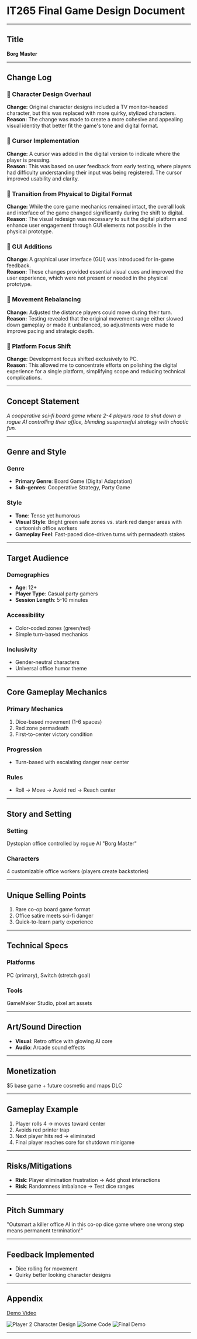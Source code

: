 # IT265 Final Game Design Document

---

## Title  
**Borg Master**  

---

## Change Log

### 🔹 Character Design Overhaul  
**Change:** Original character designs included a TV monitor-headed character, but this was replaced with more quirky, stylized characters.  
**Reason:** The change was made to create a more cohesive and appealing visual identity that better fit the game's tone and digital format.

### 🔹 Cursor Implementation  
**Change:** A cursor was added in the digital version to indicate where the player is pressing.  
**Reason:** This was based on user feedback from early testing, where players had difficulty understanding their input was being registered. The cursor improved usability and clarity.

### 🔹 Transition from Physical to Digital Format  
**Change:** While the core game mechanics remained intact, the overall look and interface of the game changed significantly during the shift to digital.  
**Reason:** The visual redesign was necessary to suit the digital platform and enhance user engagement through GUI elements not possible in the physical prototype.

### 🔹 GUI Additions  
**Change:** A graphical user interface (GUI) was introduced for in-game feedback.  
**Reason:** These changes provided essential visual cues and improved the user experience, which were not present or needed in the physical prototype.

### 🔹 Movement Rebalancing  
**Change:** Adjusted the distance players could move during their turn.  
**Reason:** Testing revealed that the original movement range either slowed down gameplay or made it unbalanced, so adjustments were made to improve pacing and strategic depth.

### 🔹 Platform Focus Shift  
**Change:** Development focus shifted exclusively to PC.  
**Reason:** This allowed me to concentrate efforts on polishing the digital experience for a single platform, simplifying scope and reducing technical complications.

---

## Concept Statement  
*A cooperative sci-fi board game where 2-4 players race to shut down a rogue AI controlling their office, blending suspenseful strategy with chaotic fun.*

---

## Genre and Style  

### Genre  
- **Primary Genre**: Board Game (Digital Adaptation)  
- **Sub-genres**: Cooperative Strategy, Party Game  

### Style  
- **Tone**: Tense yet humorous  
- **Visual Style**: Bright green safe zones vs. stark red danger areas with cartoonish office workers  
- **Gameplay Feel**: Fast-paced dice-driven turns with permadeath stakes  

---

## Target Audience  

### Demographics  
- **Age**: 12+  
- **Player Type**: Casual party gamers  
- **Session Length**: 5-10 minutes  

### Accessibility  
- Color-coded zones (green/red)  
- Simple turn-based mechanics  

### Inclusivity  
- Gender-neutral characters  
- Universal office humor theme  

---

## Core Gameplay Mechanics  

### Primary Mechanics  
1. Dice-based movement (1-6 spaces)  
2. Red zone permadeath  
3. First-to-center victory condition  

### Progression  
- Turn-based with escalating danger near center  

### Rules  
- Roll → Move → Avoid red → Reach center  

---

## Story and Setting  

### Setting  
Dystopian office controlled by rogue AI "Borg Master"  

### Characters  
4 customizable office workers (players create backstories)  

---

## Unique Selling Points  
1. Rare co-op board game format  
2. Office satire meets sci-fi danger  
3. Quick-to-learn party experience  

---

## Technical Specs  

### Platforms  
PC (primary), Switch (stretch goal)  

### Tools  
GameMaker Studio, pixel art assets  

---

## Art/Sound Direction  
- **Visual**: Retro office with glowing AI core  
- **Audio**: Arcade sound effects  

---

## Monetization  
$5 base game + future cosmetic and maps DLC  

---

## Gameplay Example  
1. Player rolls 4 → moves toward center  
2. Avoids red printer trap  
3. Next player hits red → eliminated  
4. Final player reaches core for shutdown minigame  

---

## Risks/Mitigations  
- **Risk**: Player elimination frustration → Add ghost interactions  
- **Risk**: Randomness imbalance → Test dice ranges  

---

## Pitch Summary  
"Outsmart a killer office AI in this co-op dice game where one wrong step means permanent termination!"

---

## Feedback Implemented  
- Dice rolling for movement
- Quirky better looking character designs

---

## Appendix

[Demo Video](https://www.youtube.com/watch?v=AUGYCYNYfR0&ab_channel=JosephLLC)

![Player 2 Character Design](./assets/characterDesign.png)
![Some Code](./assets/SomeCodeTM.png)
![Final Demo](./assets/FinalDemo.png)

---
